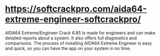 # https://softcrackpro.com/aida64-extreme-engineer-softcrackpro/
AIDA64 Extreme/Engineer Crack 6.85  Is made for engineers and can make detailed reports about a system. It also offers full diagnostics and comparisons. The process of installing AIDA64 Extreme Engineer is easy and quick, so you can have the app on your system in no time.
